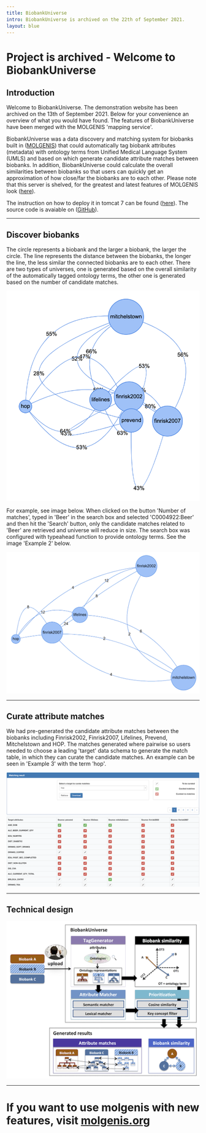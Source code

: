 ```yaml
---
title: BiobankUniverse
intro: BiobankUniverse is archived on the 22th of September 2021.
layout: blue
---
```



# **Project is archived** - Welcome to BiobankUniverse


## Introduction
Welcome to BiobankUniverse. The demonstration website has been archived on the 13th of September 2021. Below for your convenience an overview of what you would have found. The features of BiobankUniverse have been merged with the MOLGENIS 'mapping service'.

BiobankUniverse was a data discovery and matching system for biobanks built in ([MOLGENIS](https://github.com/molgenis/molgenis)) that could automatically tag biobank attributes (metadata) with ontology terms from Unified Medical Language System (UMLS) and based on which generate candidate attribute matches between biobanks. In addition, BiobankUniverse could calculate the overall similarities between biobanks so that users can quickly get an approximation of how close/far the biobanks are to each other. Please note that this server is shelved, for the greatest and latest features of MOLGENIS look ([here](https://www.molgenis.org)).

The instruction on how to deploy it in tomcat 7 can be found ([here](http://www.molgenis.org/wiki/Molgenis-connect)). The source code is avaiable on ([GitHub](https://github.com/chaopang/molgenis/tree/feature/biobankuniverse)). 

---

## Discover biobanks

The circle represents a biobank and the larger a biobank, the larger the circle. The line represents the distance between the biobanks, the longer the line, the less similar the connected biobanks are to each other. There are two types of universes, one is generated based on the overall similarity of the automatically tagged ontology terms, the other one is generated based on the number of candidate matches.

![Example 1](images/retired/biobank_universe/example_1.png)

For example, see image below. When clicked on the button 'Number of matches', typed in 'Beer' in the search box and selected 'C0004922:Beer' and then hit the 'Search' button, only the candidate matches related to 'Beer' are retrieved and universe will reduce in size. The search box was configured with typeahead function to provide ontology terms. See the image 'Example 2' below.

![Example 2](images/retired/biobank_universe/example_2.png)

---

## Curate attribute matches

We had pre-generated the candidate attribute matches between the biobanks including Finrisk2002, Finrisk2007, Lifelines, Prevend, Mitchelstown and HOP. The matches generated where pairwise so users needed to choose a leading 'target' data schema to generate the match table, in which they can curate the candidate matches. An example can be seen in 'Example 3' with the term 'hop'.

![Example 3](images/retired/biobank_universe/example_3.png)

---

## Technical design

![Technical design](images/retired/biobank_universe/Figure1_overall.jpg)

---

# If you want to use molgenis with new features, visit [molgenis.org](https://molgenis.org)
